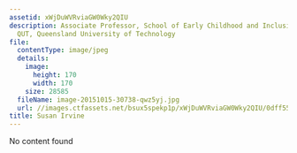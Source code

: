 ```yaml
---
assetid: xWjDuWVRviaGW0Wky2QIU
description: Associate Professor, School of Early Childhood and Inclusive Education,
  QUT, Queensland University of Technology
file:
  contentType: image/jpeg
  details:
    image:
      height: 170
      width: 170
    size: 28585
  fileName: image-20151015-30738-qwz5yj.jpg
  url: //images.ctfassets.net/bsux5spekp1p/xWjDuWVRviaGW0Wky2QIU/0dff555d73f4fa318e443a43ffa3ad84/image-20151015-30738-qwz5yj.jpg
title: Susan Irvine
---
```

No content found